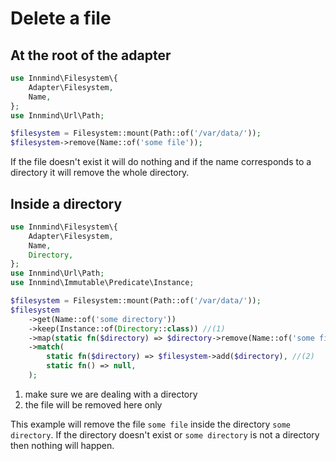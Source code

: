 # Delete a file

## At the root of the adapter

```php
use Innmind\Filesystem\{
    Adapter\Filesystem,
    Name,
};
use Innmind\Url\Path;

$filesystem = Filesystem::mount(Path::of('/var/data/'));
$filesystem->remove(Name::of('some file'));
```

If the file doesn't exist it will do nothing and if the name corresponds to a directory it will remove the whole directory.

## Inside a directory

```php
use Innmind\Filesystem\{
    Adapter\Filesystem,
    Name,
    Directory,
};
use Innmind\Url\Path;
use Innmind\Immutable\Predicate\Instance;

$filesystem = Filesystem::mount(Path::of('/var/data/'));
$filesystem
    ->get(Name::of('some directory'))
    ->keep(Instance::of(Directory::class)) //(1)
    ->map(static fn($directory) => $directory->remove(Name::of('some file')))
    ->match(
        static fn($directory) => $filesystem->add($directory), //(2)
        static fn() => null,
    );
```

1. make sure we are dealing with a directory
2. the file will be removed here only

This example will remove the file `some file` inside the directory `some directory`. If the directory doesn't exist or `some directory` is not a directory then nothing will happen.
